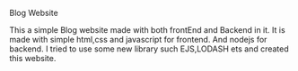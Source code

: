 Blog Website

  This a simple Blog website made with both frontEnd and Backend in it. It is made with simple html,css and javascript for frontend. And nodejs for backend. I tried to use some new library such EJS,LODASH ets and created this website.
